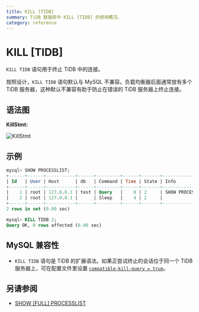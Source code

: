 ```yaml
---
title: KILL [TIDB]
summary: TiDB 数据库中 KILL [TIDB] 的使用概况。
category: reference
---
```


# KILL [TIDB]

`KILL TIDB` 语句用于终止 TiDB 中的连接。

按照设计，`KILL TIDB` 语句默认与 MySQL 不兼容。负载均衡器后面通常放有多个 TiDB 服务器，这种默认不兼容有助于防止在错误的 TiDB 服务器上终止连接。

## 语法图

**KillStmt:**

![KillStmt](/media/sqlgram/KillStmt.png)

## 示例

```sql
mysql> SHOW PROCESSLIST;
+------+------+-----------+------+---------+------+-------+------------------+
| Id   | User | Host      | db   | Command | Time | State | Info             |
+------+------+-----------+------+---------+------+-------+------------------+
|    1 | root | 127.0.0.1 | test | Query   |    0 | 2     | SHOW PROCESSLIST |
|    2 | root | 127.0.0.1 |      | Sleep   |    4 | 2     |                  |
+------+------+-----------+------+---------+------+-------+------------------+
2 rows in set (0.00 sec)

mysql> KILL TIDB 2;
Query OK, 0 rows affected (0.00 sec)
```

## MySQL 兼容性

* `KILL TIDB` 语句是 TiDB 的扩展语法。如果正尝试终止的会话位于同一个 TiDB 服务器上，可在配置文件里设置 [`compatible-kill-query = true`](/reference/configuration/tidb-server/configuration-file.md#compatible-kill-query)。

## 另请参阅

* [SHOW \[FULL\] PROCESSLIST](/reference/sql/statements/show-processlist.md)